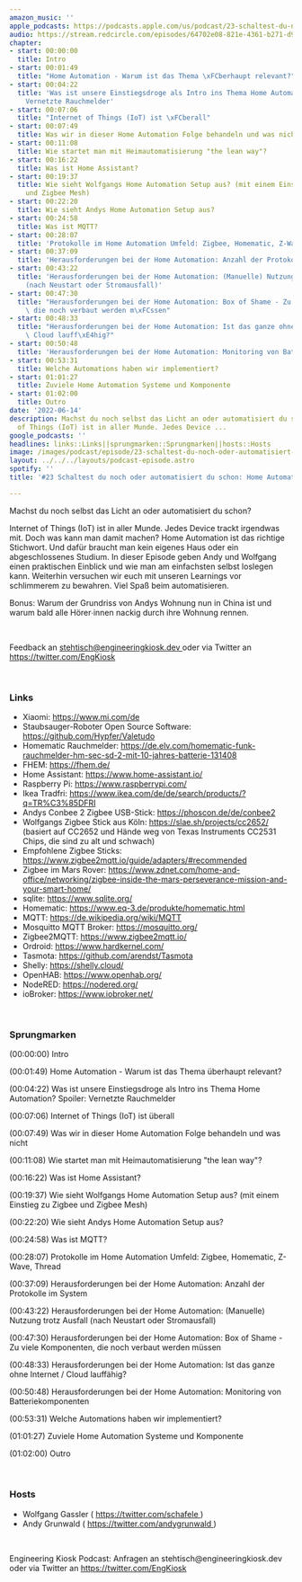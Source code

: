 ```yaml
---
amazon_music: ''
apple_podcasts: https://podcasts.apple.com/us/podcast/23-schaltest-du-noch-oder-automatisiert-du-schon-home/id1603082924?i=1000566323940&uo=4
audio: https://stream.redcircle.com/episodes/64702e08-821e-4361-b271-d98525ec6667/stream.mp3
chapter:
- start: 00:00:00
  title: Intro
- start: 00:01:49
  title: "Home Automation - Warum ist das Thema \xFCberhaupt relevant?"
- start: 00:04:22
  title: 'Was ist unsere Einstiegsdroge als Intro ins Thema Home Automation? Spoiler:
    Vernetzte Rauchmelder'
- start: 00:07:06
  title: "Internet of Things (IoT) ist \xFCberall"
- start: 00:07:49
  title: Was wir in dieser Home Automation Folge behandeln und was nicht
- start: 00:11:08
  title: Wie startet man mit Heimautomatisierung "the lean way"?
- start: 00:16:22
  title: Was ist Home Assistant?
- start: 00:19:37
  title: Wie sieht Wolfgangs Home Automation Setup aus? (mit einem Einstieg zu Zigbee
    und Zigbee Mesh)
- start: 00:22:20
  title: Wie sieht Andys Home Automation Setup aus?
- start: 00:24:58
  title: Was ist MQTT?
- start: 00:28:07
  title: 'Protokolle im Home Automation Umfeld: Zigbee, Homematic, Z-Wave, Thread'
- start: 00:37:09
  title: 'Herausforderungen bei der Home Automation: Anzahl der Protokolle im System'
- start: 00:43:22
  title: 'Herausforderungen bei der Home Automation: (Manuelle) Nutzung trotz Ausfall
    (nach Neustart oder Stromausfall)'
- start: 00:47:30
  title: "Herausforderungen bei der Home Automation: Box of Shame - Zu viele Komponenten,\
    \ die noch verbaut werden m\xFCssen"
- start: 00:48:33
  title: "Herausforderungen bei der Home Automation: Ist das ganze ohne Internet /\
    \ Cloud lauff\xE4hig?"
- start: 00:50:48
  title: 'Herausforderungen bei der Home Automation: Monitoring von Batteriekomponenten'
- start: 00:53:31
  title: Welche Automations haben wir implementiert?
- start: 01:01:27
  title: Zuviele Home Automation Systeme und Komponente
- start: 01:02:00
  title: Outro
date: '2022-06-14'
description: Machst du noch selbst das Licht an oder automatisiert du schon? Internet
  of Things (IoT) ist in aller Munde. Jedes Device ...
google_podcasts: ''
headlines: links::Links||sprungmarken::Sprungmarken||hosts::Hosts
image: /images/podcast/episode/23-schaltest-du-noch-oder-automatisiert-du-schon-home-automation.jpg
layout: ../../../layouts/podcast-episode.astro
spotify: ''
title: '#23 Schaltest du noch oder automatisiert du schon: Home Automation'

---
```


<p>
   Machst du noch selbst das Licht an oder automatisiert du schon?
  </p>
  <p>
   Internet of Things (IoT) ist in aller Munde. Jedes Device trackt irgendwas mit. Doch was kann man damit machen? Home Automation ist das richtige Stichwort. Und dafür braucht man kein eigenes Haus oder ein abgeschlossenes Studium. In dieser Episode geben Andy und Wolfgang einen praktischen Einblick und wie man am einfachsten selbst loslegen kann. Weiterhin versuchen wir euch mit unseren Learnings vor schlimmerem zu bewahren. Viel Spaß beim automatisieren.
  </p>
  <p>
   Bonus: Warum der Grundriss von Andys Wohnung nun in China ist und warum bald alle Hörer∙innen nackig durch ihre Wohnung rennen.
  </p>
  <p>
   <br/>
  </p>
  <p>
   Feedback an
   <a href="mailto:stehtisch@engineeringkiosk.dev" rel="nofollow">
    stehtisch@engineeringkiosk.dev
   </a>
   oder via Twitter an
   <a href="https://twitter.com/EngKiosk" rel="nofollow">
    https://twitter.com/EngKiosk
   </a>
  </p>
  <p>
   <br/>
  </p>
  <h3 id="links">
   Links
  </h3>
  <ul>
   <li>
    Xiaomi:
    <a href="https://www.mi.com/de" rel="nofollow">
     https://www.mi.com/de
    </a>
   </li>
   <li>
    Staubsauger-Roboter Open Source Software:
    <a href="https://github.com/Hypfer/Valetudo" rel="nofollow">
     https://github.com/Hypfer/Valetudo
    </a>
   </li>
   <li>
    Homematic Rauchmelder:
    <a href="https://de.elv.com/homematic-funk-rauchmelder-hm-sec-sd-2-mit-10-jahres-batterie-131408" rel="nofollow">
     https://de.elv.com/homematic-funk-rauchmelder-hm-sec-sd-2-mit-10-jahres-batterie-131408
    </a>
   </li>
   <li>
    FHEM:
    <a href="https://fhem.de/" rel="nofollow">
     https://fhem.de/
    </a>
   </li>
   <li>
    Home Assistant:
    <a href="https://www.home-assistant.io/" rel="nofollow">
     https://www.home-assistant.io/
    </a>
   </li>
   <li>
    Raspberry Pi:
    <a href="https://www.raspberrypi.com/" rel="nofollow">
     https://www.raspberrypi.com/
    </a>
   </li>
   <li>
    Ikea Tradfri:
    <a href="https://www.ikea.com/de/de/search/products/?q=TR%C3%85DFRI" rel="nofollow">
     https://www.ikea.com/de/de/search/products/?q=TR%C3%85DFRI
    </a>
   </li>
   <li>
    Andys Conbee 2 Zigbee USB-Stick:
    <a href="https://phoscon.de/de/conbee2" rel="nofollow">
     https://phoscon.de/de/conbee2
    </a>
   </li>
   <li>
    Wolfgangs Zigbee Stick aus Köln:
    <a href="https://slae.sh/projects/cc2652/" rel="nofollow">
     https://slae.sh/projects/cc2652/
    </a>
    (basiert auf CC2652 und Hände weg von Texas Instruments CC2531 Chips, die sind zu alt und schwach)
   </li>
   <li>
    Empfohlene Zigbee Sticks:
    <a href="https://www.zigbee2mqtt.io/guide/adapters/#recommended" rel="nofollow">
     https://www.zigbee2mqtt.io/guide/adapters/#recommended
    </a>
   </li>
   <li>
    Zigbee im Mars Rover:
    <a href="https://www.zdnet.com/home-and-office/networking/zigbee-inside-the-mars-perseverance-mission-and-your-smart-home/" rel="nofollow">
     https://www.zdnet.com/home-and-office/networking/zigbee-inside-the-mars-perseverance-mission-and-your-smart-home/
    </a>
   </li>
   <li>
    sqlite:
    <a href="https://www.sqlite.org/" rel="nofollow">
     https://www.sqlite.org/
    </a>
   </li>
   <li>
    Homematic:
    <a href="https://www.eq-3.de/produkte/homematic.html" rel="nofollow">
     https://www.eq-3.de/produkte/homematic.html
    </a>
   </li>
   <li>
    MQTT:
    <a href="https://de.wikipedia.org/wiki/MQTT" rel="nofollow">
     https://de.wikipedia.org/wiki/MQTT
    </a>
   </li>
   <li>
    Mosquitto MQTT Broker:
    <a href="https://mosquitto.org/" rel="nofollow">
     https://mosquitto.org/
    </a>
   </li>
   <li>
    Zigbee2MQTT:
    <a href="https://www.zigbee2mqtt.io/" rel="nofollow">
     https://www.zigbee2mqtt.io/
    </a>
   </li>
   <li>
    Ordroid:
    <a href="https://www.hardkernel.com/" rel="nofollow">
     https://www.hardkernel.com/
    </a>
   </li>
   <li>
    Tasmota:
    <a href="https://github.com/arendst/Tasmota" rel="nofollow">
     https://github.com/arendst/Tasmota
    </a>
   </li>
   <li>
    Shelly:
    <a href="https://shelly.cloud/" rel="nofollow">
     https://shelly.cloud/
    </a>
   </li>
   <li>
    OpenHAB:
    <a href="https://www.openhab.org/" rel="nofollow">
     https://www.openhab.org/
    </a>
   </li>
   <li>
    NodeRED:
    <a href="https://nodered.org/" rel="nofollow">
     https://nodered.org/
    </a>
   </li>
   <li>
    ioBroker:
    <a href="https://www.iobroker.net/" rel="nofollow">
     https://www.iobroker.net/
    </a>
   </li>
  </ul>
  <p>
   <br/>
  </p>
  <h3 id="sprungmarken">
   Sprungmarken
  </h3>
  <p>
   (00:00:00) Intro
  </p>
  <p>
   (00:01:49) Home Automation - Warum ist das Thema überhaupt relevant?
  </p>
  <p>
   (00:04:22) Was ist unsere Einstiegsdroge als Intro ins Thema Home Automation? Spoiler: Vernetzte Rauchmelder
  </p>
  <p>
   (00:07:06) Internet of Things (IoT) ist überall
  </p>
  <p>
   (00:07:49) Was wir in dieser Home Automation Folge behandeln und was nicht
  </p>
  <p>
   (00:11:08) Wie startet man mit Heimautomatisierung "the lean way"?
  </p>
  <p>
   (00:16:22) Was ist Home Assistant?
  </p>
  <p>
   (00:19:37) Wie sieht Wolfgangs Home Automation Setup aus? (mit einem Einstieg zu Zigbee und Zigbee Mesh)
  </p>
  <p>
   (00:22:20) Wie sieht Andys Home Automation Setup aus?
  </p>
  <p>
   (00:24:58) Was ist MQTT?
  </p>
  <p>
   (00:28:07) Protokolle im Home Automation Umfeld: Zigbee, Homematic, Z-Wave, Thread
  </p>
  <p>
   (00:37:09) Herausforderungen bei der Home Automation: Anzahl der Protokolle im System
  </p>
  <p>
   (00:43:22) Herausforderungen bei der Home Automation: (Manuelle) Nutzung trotz Ausfall (nach Neustart oder Stromausfall)
  </p>
  <p>
   (00:47:30) Herausforderungen bei der Home Automation: Box of Shame - Zu viele Komponenten, die noch verbaut werden müssen
  </p>
  <p>
   (00:48:33) Herausforderungen bei der Home Automation: Ist das ganze ohne Internet / Cloud lauffähig?
  </p>
  <p>
   (00:50:48) Herausforderungen bei der Home Automation: Monitoring von Batteriekomponenten
  </p>
  <p>
   (00:53:31) Welche Automations haben wir implementiert?
  </p>
  <p>
   (01:01:27) Zuviele Home Automation Systeme und Komponente
  </p>
  <p>
   (01:02:00) Outro
  </p>
  <p>
   <br/>
  </p>
  <h3 id="hosts">
   Hosts
  </h3>
  <ul>
   <li>
    Wolfgang Gassler (
    <a href="https://twitter.com/schafele" rel="nofollow">
     https://twitter.com/schafele
    </a>
    )
   </li>
   <li>
    Andy Grunwald (
    <a href="https://twitter.com/andygrunwald" rel="nofollow">
     https://twitter.com/andygrunwald
    </a>
    )
   </li>
  </ul>
  <p>
   <br/>
  </p>
  <p>
   Engineering Kiosk Podcast: Anfragen an stehtisch@engineeringkiosk.dev oder via Twitter an
   <a href="https://twitter.com/EngKiosk" rel="nofollow">
    https://twitter.com/EngKiosk
   </a>
  </p>